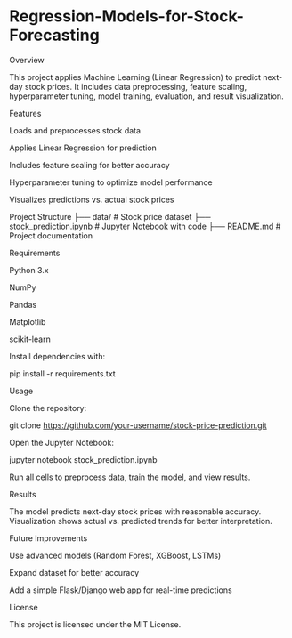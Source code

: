 # Regression-Models-for-Stock-Forecasting
Overview

This project applies Machine Learning (Linear Regression) to predict next-day stock prices. It includes data preprocessing, feature scaling, hyperparameter tuning, model training, evaluation, and result visualization.

Features

Loads and preprocesses stock data

Applies Linear Regression for prediction

Includes feature scaling for better accuracy

Hyperparameter tuning to optimize model performance

Visualizes predictions vs. actual stock prices

Project Structure
├── data/                 # Stock price dataset
├── stock_prediction.ipynb # Jupyter Notebook with code
├── README.md             # Project documentation

Requirements

Python 3.x

NumPy

Pandas

Matplotlib

scikit-learn

Install dependencies with:

pip install -r requirements.txt

Usage

Clone the repository:

git clone https://github.com/your-username/stock-price-prediction.git


Open the Jupyter Notebook:

jupyter notebook stock_prediction.ipynb


Run all cells to preprocess data, train the model, and view results.

Results

The model predicts next-day stock prices with reasonable accuracy. Visualization shows actual vs. predicted trends for better interpretation.

Future Improvements

Use advanced models (Random Forest, XGBoost, LSTMs)

Expand dataset for better accuracy

Add a simple Flask/Django web app for real-time predictions

License

This project is licensed under the MIT License.
